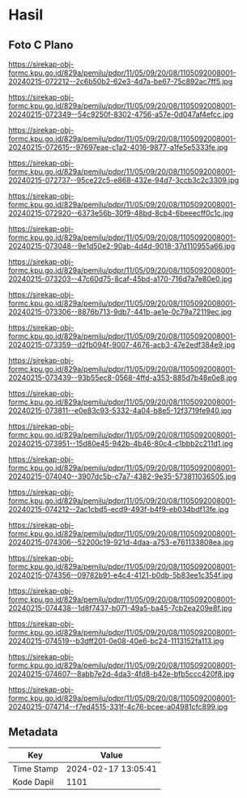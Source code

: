 # Hasil

## Foto C Plano

https://sirekap-obj-formc.kpu.go.id/829a/pemilu/pdpr/11/05/09/20/08/1105092008001-20240215-072212--2c6b50b2-62e3-4d7a-be67-75c892ac7ff5.jpg

https://sirekap-obj-formc.kpu.go.id/829a/pemilu/pdpr/11/05/09/20/08/1105092008001-20240215-072349--54c9250f-8302-4756-a57e-0d047af4efcc.jpg

https://sirekap-obj-formc.kpu.go.id/829a/pemilu/pdpr/11/05/09/20/08/1105092008001-20240215-072615--97697eae-c1a2-4016-9877-a1fe5e5333fe.jpg

https://sirekap-obj-formc.kpu.go.id/829a/pemilu/pdpr/11/05/09/20/08/1105092008001-20240215-072737--95ce22c5-e868-432e-94d7-3ccb3c2c3309.jpg

https://sirekap-obj-formc.kpu.go.id/829a/pemilu/pdpr/11/05/09/20/08/1105092008001-20240215-072920--6373e56b-30f9-48bd-8cb4-6beeecff0c1c.jpg

https://sirekap-obj-formc.kpu.go.id/829a/pemilu/pdpr/11/05/09/20/08/1105092008001-20240215-073048--9e1d50e2-90ab-4d4d-9018-37d110955a66.jpg

https://sirekap-obj-formc.kpu.go.id/829a/pemilu/pdpr/11/05/09/20/08/1105092008001-20240215-073203--47c60d75-8caf-45bd-a170-716d7a7e80e0.jpg

https://sirekap-obj-formc.kpu.go.id/829a/pemilu/pdpr/11/05/09/20/08/1105092008001-20240215-073306--8876b713-9db7-441b-ae1e-0c79a72119ec.jpg

https://sirekap-obj-formc.kpu.go.id/829a/pemilu/pdpr/11/05/09/20/08/1105092008001-20240215-073359--d2fb094f-9007-4676-acb3-47e2edf384e9.jpg

https://sirekap-obj-formc.kpu.go.id/829a/pemilu/pdpr/11/05/09/20/08/1105092008001-20240215-073439--93b55ec8-0568-4ffd-a353-885d7b48e0e8.jpg

https://sirekap-obj-formc.kpu.go.id/829a/pemilu/pdpr/11/05/09/20/08/1105092008001-20240215-073811--e0e83c93-5332-4a04-b8e5-12f3719fe940.jpg

https://sirekap-obj-formc.kpu.go.id/829a/pemilu/pdpr/11/05/09/20/08/1105092008001-20240215-073951--15d80e45-942b-4b46-80c4-c1bbb2c211d1.jpg

https://sirekap-obj-formc.kpu.go.id/829a/pemilu/pdpr/11/05/09/20/08/1105092008001-20240215-074040--3907dc5b-c7a7-4382-9e35-573811036505.jpg

https://sirekap-obj-formc.kpu.go.id/829a/pemilu/pdpr/11/05/09/20/08/1105092008001-20240215-074212--2ac1cbd5-ecd9-493f-b4f9-eb034bdf13fe.jpg

https://sirekap-obj-formc.kpu.go.id/829a/pemilu/pdpr/11/05/09/20/08/1105092008001-20240215-074306--52200c19-921d-4daa-a753-e761133808ea.jpg

https://sirekap-obj-formc.kpu.go.id/829a/pemilu/pdpr/11/05/09/20/08/1105092008001-20240215-074356--09782b91-e4c4-4121-b0db-5b83ee1c354f.jpg

https://sirekap-obj-formc.kpu.go.id/829a/pemilu/pdpr/11/05/09/20/08/1105092008001-20240215-074438--1d8f7437-b071-49a5-ba45-7cb2ea209e8f.jpg

https://sirekap-obj-formc.kpu.go.id/829a/pemilu/pdpr/11/05/09/20/08/1105092008001-20240215-074519--b3dff201-0e08-40e6-bc24-1113152fa113.jpg

https://sirekap-obj-formc.kpu.go.id/829a/pemilu/pdpr/11/05/09/20/08/1105092008001-20240215-074607--8abb7e2d-4da3-4fd8-b42e-bfb5ccc420f8.jpg

https://sirekap-obj-formc.kpu.go.id/829a/pemilu/pdpr/11/05/09/20/08/1105092008001-20240215-074714--f7ed4515-331f-4c76-bcee-a04981cfc899.jpg


## Metadata

| Key        | Value               |
| ---------- | ------------------- |
| Time Stamp | 2024-02-17 13:05:41 |
| Kode Dapil | 1101                |



